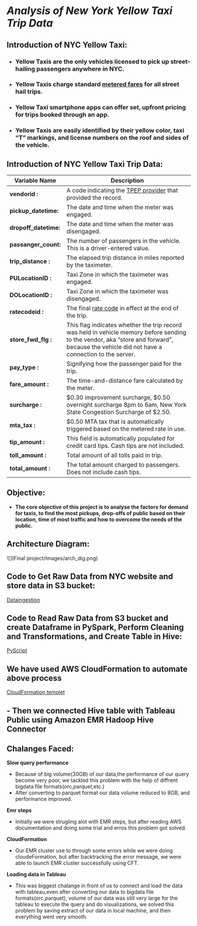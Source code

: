 # *Analysis of New York Yellow Taxi Trip Data*

## Introduction of NYC Yellow Taxi: 
- ### Yellow Taxis are the only vehicles licensed to pick up street-hailing passengers anywhere in NYC. 
- ### Yellow Taxis charge standard [metered fares](https://www1.nyc.gov/site/tlc/passengers/taxi-fare.page) for all street hail trips.
- ### Yellow Taxi smartphone apps can offer set, upfront pricing for trips booked through an app.
- ### Yellow Taxis are easily identified by their yellow color, taxi “T” markings, and license numbers on the roof and sides of the vehicle.

## Introduction of NYC Yellow Taxi Trip Data:
Variable Name | Description |
--------------|------------------|
**vendorid :**|A code indicating the [TPEP provider](https://www1.nyc.gov/site/tlc/about/tlc-trip-record-data.page) that provided the record.<br>
**pickup_datetime:**| The date and time when the meter was engaged.<br>
**dropoff_datetime:**          |  The date and time when the meter was disengaged.<br>
**passanger_count:**        | The number of passengers in the vehicle. This is a driver-entered value.<br>
**trip_distance :**          | The elapsed trip distance in miles reported by the taximeter.<br>
**PULocationID :**| Taxi Zone in which the taximeter was engaged.<br>
**DOLocationID :** |Taxi Zone in which the taximeter was disengaged.<br>
**ratecodeid :**             |The final [rate code](https://www1.nyc.gov/site/tlc/passengers/taxi-fare.page) in effect at the end of the trip.<br>
**store_fwd_flg :**           |This flag indicates whether the trip record was held in vehicle memory before sending to the vendor, aka “store and forward”, because the vehicle did not have a connection to the server.<br>
**pay_type :**                |Signifying how the passenger paid for the trip.<br>
**fare_amount :**            | The time-and-distance fare calculated by the meter.<br>
**surcharge :**              | $0.30 improvement surcharge,  $0.50 overnight surcharge 8pm to 6am, New York State Congestion Surcharge of $2.50.<br>
**mta_tax :**                | $0.50 MTA tax that is automatically triggered based on the metered rate in use.<br>
**tip_amount :**             | This field is automatically populated for credit card tips. Cash tips are not included.<br>
**toll_amount :**            | Total amount of all tolls paid in trip.<br>
**total_amount :**           | The total amount charged to passengers. Does not include cash tips.





## Objective:
- **The core objective of this project is to analyse the factors for demand for taxis, to find the most pickups, drop-offs of public based on their location, time of most traffic and how to overcome the needs of the public.**

## Architecture Diagram:<br>
![](Final project/Images/arch_dig.png)

## Code to Get Raw Data from NYC website and store data in S3 bucket:
[Dataingestion](https://github.com/bhavesh677/007/blob/Bhavesh-007/Final%20Project%2023/Code/dataingestion.sh)

## Code to Read Raw Data from S3 bucket and create Dataframe in PySpark, Perform Cleaning and Transformations, and Create Table in Hive:
[PyScript](https://github.com/bhavesh677/007/blob/Bhavesh-007/Final%20Project%2023/Code/finalScript.py)

## We have used AWS CloudFormation to automate above process
[CloudFormation templet](https://github.com/bhavesh677/007/blob/Bhavesh-007/Final%20Project%2023/Code/CFT.json)

## - Then we connected Hive table with Tableau Public using Amazon EMR Hadoop Hive Connector

## Chalanges Faced:
**Slow query performance**
- Because of big volume(30GB) of our data,the performance of our query become very poor, we tackled this problem with the help of diffrent bigdata file formats(orc,parquet,etc.)
- After converting to parquet format our data volume reduced to 8GB, and performance improved.

**Emr steps**
- Initially we were strugling alot with EMR steps, but after reading AWS documentation and doing some trial and erros this problem got solved.

**CloudFormation**
- Our EMR cluster use to through some errors while we were doing cloudeFormation, but after backtracking the error message, we were able to launch EMR cluster successfully using CFT.

**Loading data in Tableau**
- This was biggest chalange in front of us to connect and load the data with tableau,even after converting our data to bigdata file formats(orc,parquet), volume of our data was still very large for the tableau to execute the query and do visualizations, we solved this problem by saving extract of our data in local machine, and then everything went very smooth.
